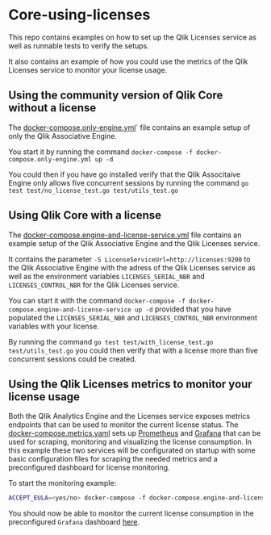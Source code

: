 # Core-using-licenses

This repo contains examples on how to set up the Qlik Licenses service as well as runnable tests to verify the setups.

It also contains an example of how you could use the metrics of the Qlik Licenses service to monitor your license usage.

## Using the community version of Qlik Core without a license

The [docker-compose.only-engine.yml](./docker-compose.only-engine)` file contains an example setup of only the Qlik Associative Engine.

You start it by running the command `docker-compose -f docker-compose.only-engine.yml up -d`

You could then if you have go installed verify that the Qlik Associtaive Engine only allows five concurrent sessions by running the command `go test test/no_license_test.go test/utils_test.go`

## Using Qlik Core with a license

The [docker-compose.engine-and-license-service.yml](./docker-compose.engine-and-license-service.yml) file contains an example setup of the Qlik Associative Engine and the Qlik Licenses service.

It contains the parameter `-S LicenseServiceUrl=http://licenses:9200` to the Qlik Associative Engine with the adress of the Qlik Licenses service as well as the environment variables `LICENSES_SERIAL_NBR` and `LICENSES_CONTROL_NBR` for the Qlik Licenses service.

You can start it with the command `docker-compose -f docker-compose.engine-and-license-service up -d` provided that you have populated the `LICENSES_SERIAL_NBR` and `LICENSES_CONTROL_NBR` environment variables with your license.

By running the command `go test test/with_license_test.go test/utils_test.go` you could then verify that with a license more than five concurrent sessions could be created.

## Using the Qlik Licenses metrics to monitor your license usage

Both the Qlik Analytics Engine and the Licenses service exposes metrics endpoints that can be used to monitor the current license status.
The [docker-compose.metrics.yaml](./docker-compose.metrics.yml) sets up [Prometheus](https://prometheus.io/) and [Grafana](https://grafana.com/) that can be used for scraping, monitoring and visualizing the license consumption.
In this example these two services will be configurated on startup with some basic configuration files for scraping the needed metrics and a preconfigured dashboard for license monitoring.

To start the monitoring example:

```bash
ACCEPT_EULA=<yes/no> docker-compose -f docker-compose.engine-and-license-service -f docker-compose.metrics.yml up -d
```

You should now be able to monitor the current license consumption in the preconfigured `Grafana` dashboard [here](http://localhost:3000/d/license_monitoring/qlik-core-licensing-monitoring?refresh=5s&orgId=1).
